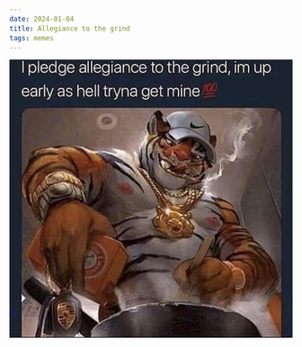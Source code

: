 ```yaml
---
date: 2024-01-04
title: Allegiance to the grind
tags: memes
---
```


![grind](https://raw.githubusercontent.com/muneer78/muneer78.github.io/master/images/tigergrind.jpg)
